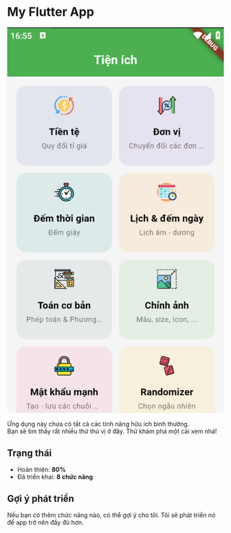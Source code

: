# My Flutter App

![Background](assets/git_view/background.png)

Ứng dụng này chưa có tất cả các tính năng hữu ích bình thường.  
Bạn sẽ tìm thấy rất nhiều thứ thú vị ở đây. Thử khám phá một cái xem nhá!

## Trạng thái

- Hoàn thiện: **80%**
- Đã triển khai: **8 chức năng**

## Gợi ý phát triển

Nếu bạn có thêm chức năng nào, có thể gợi ý cho tôi. Tôi sẽ phát triển nó để app trở nên đầy đủ hơn.
